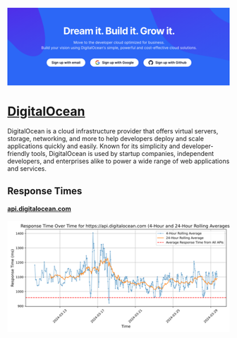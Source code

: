 [![Visit DigitalOcean](imagePreview.png)](https://digitalocean.com)

# [DigitalOcean](https://digitalocean.com)

DigitalOcean is a cloud infrastructure provider that offers virtual servers, storage, networking, and more to help developers deploy and scale applications quickly and easily. Known for its simplicity and developer-friendly tools, DigitalOcean is used by startup companies, independent developers, and enterprises alike to power a wide range of web applications and services.

## Response Times

#### [api.digitalocean.com](https://api.digitalocean.com)

![api.digitalocean.com](response-time-charts/6170692e6469676974616c6f6365616e2e636f6d.svg)
